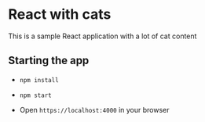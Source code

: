 # React with cats

This is a sample React application with a lot of cat content

## Starting the app

* `npm install`

* `npm start`

* Open `https://localhost:4000` in your browser
